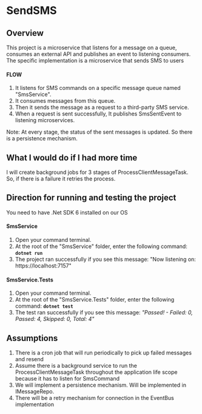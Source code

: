 # SendSMS
## Overview
This project is a microservice that listens for a message on a queue, consumes an external API and publishes an event to listening consumers.
The specific implementation is a microservice that sends SMS to users

#### FLOW
1. It listens for SMS commands on a specific message queue named "SmsService". 
2. It consumes messages from this queue.
3. Then it sends the message as a request to a third-party SMS service.
4. When a request is sent successfully, It publishes SmsSentEvent to listening microservices.

Note: At every stage, the status of the sent messages is updated. So there is a persistence mechanism.

## What I would do if I had more time
I will create background jobs for 3 stages of ProcessClientMessageTask. So, if there is a failure it retries the process.

## Direction for running and testing the project
You need to have .Net SDK 6 installed on our OS
#### SmsService
1. Open your command terminal.
2. At the root of the "SmsService" folder, enter the following command: **`dotnet run`**
3. The project ran successfully if you see this message: "Now listening on: https://localhost:7157"
#### SmsService.Tests
1. Open your command terminal.
2. At the root of the "SmsService.Tests" folder, enter the following command: **`dotnet test`**
3. The test ran successfully if you see this message: *"Passed!  - Failed:     0, Passed:     4, Skipped:     0, Total:     4"*

## Assumptions
1. There is a cron job that will run periodically to pick up failed messages and resend
2. Assume there is a background service to run the ProcessClientMessageTask throughout the application life scope because it has to listen for SmsCommand 
3. We will implement a persistence mechanism. Will be implemented in IMessageRepo.
4. There will be a retry mechanism for connection in the EventBus implementation
